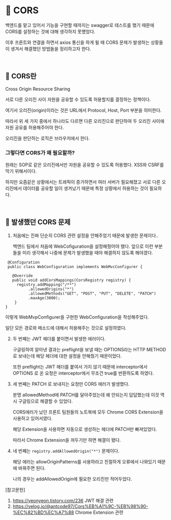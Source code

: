 # :children_crossing: CORS 

백엔드를 맡고 있어서 기능을 구현할 때까지는 swagger로 테스트를 했기 때문에 CORS를 설정하는 것에 대해 생각하지 못헀었다.

이후 프론트와 연결을 하면서 axios 통신을 하게 될 때 CORS 문제가 발생하는 상황들이 생겨서 해결했던 방법들을 정리하고자 한다.

<br>

## :seedling: CORS란


Cross Origin Resource Sharing

서로 다른 오리진 사이 자원을 공유할 수 있도록 허용할지를 결정하는 정책이다.

여기서 오리진(origin)이라는 것은 URL에서 Protocol, Host, Port 부분을 의미한다.

따라서 위 세 가지 중에서 하나라도 다르면 다른 오리진으로 판단하여 두 오리진 사이에 자원 공유를 허용해주어야 한다.

오리진을 판단하는 로직은 브라우저에서 한다.


### 그렇다면 CORS가 왜 필요할까?

원래는 SOP로 같은 오리진에서만 자원을 공유할 수 있도록 허용했다. XSS와 CSRF를 막기 위해서이다.

하지만 요즘같은 상황에서는 트래픽이 증가하면서 여러 서버가 필요해졌고 서로 다른 오리진에서 데이터를 공유할 일이 생겨났기 때문에 특정 상황에서 허용하는 것이 필요하다.

<br>

## :dizzy: 발생했던 CORS 문제

1. 처음에는 진짜 단순히 CORS 관련 설정을 안해주었기 때문에 발생한 문제이다..

   백엔드 팀에서 처음에 WebCofiguration을 설정해줬어야 했다. 앞으로 이런 부분들을 미리 생각해서 나중에 문제가 발생했을 때야 해결하지 않도록 해야겠다.
   
```
 @Configuration
 public class WebConfiguration implements WebMvcConfigurer {

   @Override
   public void addCorsMappings(CorsRegistry registry) {
     registry.addMapping("/**")
          .allowedOrigins("*")
          .allowedMethods("GET", "POST", "PUT", "DELETE", "PATCH")
          .maxAge(3000);
    }
}
```
이렇게 WebMvpConfigurer을 구현한 WebConfiguration을 작성해주었다.

일단 모든 경로와 메소드에 대해서 허용해주는 것으로 설정하였다.


2. 두 번째는 JWT 헤더를 붙이면서 발생한 에러이다.
   
   구글링하여 알아낸 결과는 preflight을 보낼 때는 OPTIONS라는 HTTP METHOD로 보내는데 해당 헤더에 대한 설정을 안해줬기 때문이었다.
   
   또한 preflight는 JWT 헤더를 붙여서 가지 않기 때문에 interceptor에서 OPTIONS 로 온 요청은 interceptor에서 무조건 true를 반환하도록 하였다.
   
   
3. 세 번째는 PATCH 로 보내지는 요청만 CORS 에러가 발생했다.

   분명 allowedMethod에 PATCH를 달아주었는데 왜 안되는지 답답했는데 이것 역시 구글링으로 해결할 수 있었다.
   
   CORS에러가 났던 프론트 팀원들의 노트북에 모두 Chrome CORS Extension을 사용하고 있어서였다.
   
   해당 Extension을 사용하면 자동으로 생성하는 헤더에 PATCH만 빠져있었다.
   
   따라서 Chrome Extension을 꺼두기만 하면 해결이 됐다.
   
   
4. 네 번째는 `registry.addAllowedOrigin("*")` 문제이다.
   
   해당 에러는 allowOriginPatterns를 사용하라고 친절하게 오류에서 나와있기 때문에 바꿔주면 된다.
   
   나의 경우는 addAllowedOrigin에 필요한 오리진만 적어두었다.
   


[참고문헌]
1. https://yeonyeon.tistory.com/236 JWT 해결 관련
2. https://velog.io/@antcode97/Cors%EB%A1%9C-%EB%98%90-%EC%82%BD%EC%A7%88 Chrome Extension 관련

